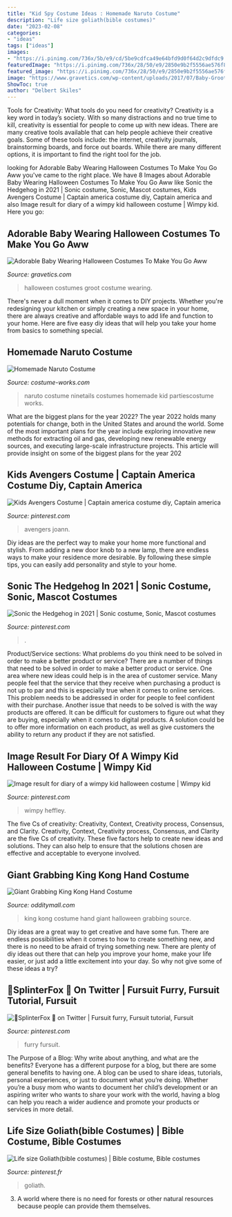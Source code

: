 ```yaml
---
title: "Kid Spy Costume Ideas : Homemade Naruto Costume"
description: "Life size goliath(bible costumes)"
date: "2023-02-08"
categories:
- "ideas"
tags: ["ideas"]
images:
- "https://i.pinimg.com/736x/5b/e9/cd/5be9cdfca49e64bfd9d0f64d2c9dfdc9.jpg"
featuredImage: "https://i.pinimg.com/736x/28/50/e9/2850e9b2f5556ae576f87f812112af9c--church-ideas-crochet-patterns.jpg"
featured_image: "https://i.pinimg.com/736x/28/50/e9/2850e9b2f5556ae576f87f812112af9c--church-ideas-crochet-patterns.jpg"
image: "https://www.gravetics.com/wp-content/uploads/2017/07/Baby-Groot-Halloween-Costume..jpg"
ShowToc: true
author: "Delbert Skiles"
---
```



Tools for Creativity: What tools do you need for creativity?
Creativity is a key word in today’s society. With so many distractions and no true time to kill, creativity is essential for people to come up with new ideas. There are many creative tools available that can help people achieve their creative goals. Some of these tools include: the internet, creativity journals, brainstorming boards, and force out boards. While there are many different options, it is important to find the right tool for the job.

	

		
looking for Adorable Baby Wearing Halloween Costumes To Make You Go Aww you've came to the right place. We have 8 Images about Adorable Baby Wearing Halloween Costumes To Make You Go Aww like Sonic the Hedgehog in 2021 | Sonic costume, Sonic, Mascot costumes, Kids Avengers Costume | Captain america costume diy, Captain america and also Image result for diary of a wimpy kid halloween costume | Wimpy kid. Here you go:
		
    
## Adorable Baby Wearing Halloween Costumes To Make You Go Aww

<img loading=lazy src="https://www.gravetics.com/wp-content/uploads/2017/07/Baby-Groot-Halloween-Costume..jpg" onerror="this.onerror=null;this.src='https://tse2.mm.bing.net/th?id=OIP.6HO1se4dM9USsEMjyPInwAHaLH&amp;pid=15.1';" alt="Adorable Baby Wearing Halloween Costumes To Make You Go Aww">

_Source: gravetics.com_

>halloween costumes groot costume wearing. 

	

There's never a dull moment when it comes to DIY projects. Whether you're redesigning your kitchen or simply creating a new space in your home, there are always creative and affordable ways to add life and function to your home. Here are five easy diy ideas that will help you take your home from basics to something special.

    
## Homemade Naruto Costume

<img loading=lazy src="http://photos.costume-works.com/full/naruto_ninetails.jpg" onerror="this.onerror=null;this.src='https://tse4.mm.bing.net/th?id=OIP.vwcAB9JaFekuJLSE1SFxxgHaQN&amp;pid=15.1';" alt="Homemade Naruto Costume">

_Source: costume-works.com_

>naruto costume ninetails costumes homemade kid partiescostume works. 

	

What are the biggest plans for the year 2022?
The year 2022 holds many potentials for change, both in the United States and around the world. Some of the most important plans for the year include exploring innovative new methods for extracting oil and gas, developing new renewable energy sources, and executing large-scale infrastructure projects. This article will provide insight on some of the biggest plans for the year 202
    
## Kids Avengers Costume | Captain America Costume Diy, Captain America

<img loading=lazy src="https://i.pinimg.com/736x/20/b7/db/20b7dbb09d5c251580eb3627cae5d025--avengers-costumes-halloween-costumes.jpg" onerror="this.onerror=null;this.src='https://tse3.mm.bing.net/th?id=OIP.EdSXIHW1RRYIpY3A8IbAwgHaLH&amp;pid=15.1';" alt="Kids Avengers Costume | Captain america costume diy, Captain america">

_Source: pinterest.com_

>avengers joann. 

	

Diy ideas are the perfect way to make your home more functional and stylish. From adding a new door knob to a new lamp, there are endless ways to make your residence more desirable. By following these simple tips, you can easily add personality and style to your home.

    
## Sonic The Hedgehog In 2021 | Sonic Costume, Sonic, Mascot Costumes

<img loading=lazy src="https://i.pinimg.com/736x/5b/e9/cd/5be9cdfca49e64bfd9d0f64d2c9dfdc9.jpg" onerror="this.onerror=null;this.src='https://tse4.mm.bing.net/th?id=OIP.ky2GvejKkW1dNU2LS5sbegHaPO&amp;pid=15.1';" alt="Sonic the Hedgehog in 2021 | Sonic costume, Sonic, Mascot costumes">

_Source: pinterest.com_

>. 

	

Product/Service sections: What problems do you think need to be solved in order to make a better product or service?
There are a number of things that need to be solved in order to make a better product or service. One area where new ideas could help is in the area of customer service. Many people feel that the service that they receive when purchasing a product is not up to par and this is especially true when it comes to online services. This problem needs to be addressed in order for people to feel confident with their purchase. Another issue that needs to be solved is with the way products are offered. It can be difficult for customers to figure out what they are buying, especially when it comes to digital products. A solution could be to offer more information on each product, as well as give customers the ability to return any product if they are not satisfied.

    
## Image Result For Diary Of A Wimpy Kid Halloween Costume | Wimpy Kid

<img loading=lazy src="https://i.pinimg.com/736x/1d/74/4a/1d744a4ce6680caeb8394bd08ee504fb.jpg" onerror="this.onerror=null;this.src='https://tse2.mm.bing.net/th?id=OIP.NL2UalZBtYgRhQ7NHbbRHwHaKs&amp;pid=15.1';" alt="Image result for diary of a wimpy kid halloween costume | Wimpy kid">

_Source: pinterest.com_

>wimpy heffley. 

	

The five Cs of creativity: Creativity, Context, Creativity process, Consensus, and Clarity.
Creativity, Context, Creativity process, Consensus, and Clarity are the five Cs of creativity. These five factors help to create new ideas and solutions. They can also help to ensure that the solutions chosen are effective and acceptable to everyone involved.

    
## Giant Grabbing King Kong Hand Costume

<img loading=lazy src="https://odditymall.com/includes/content/upload/king-kong-hand-costume-7059.jpg" onerror="this.onerror=null;this.src='https://tse3.mm.bing.net/th?id=OIP.ZpT-7R6qDSb2FvXGQX4WDgHaLH&amp;pid=15.1';" alt="Giant Grabbing King Kong Hand Costume">

_Source: odditymall.com_

>king kong costume hand giant halloween grabbing source. 

	

Diy ideas are a great way to get creative and have some fun. There are endless possibilities when it comes to how to create something new, and there is no need to be afraid of trying something new. There are plenty of diy ideas out there that can help you improve your home, make your life easier, or just add a little excitement into your day. So why not give some of these ideas a try?

    
## 🌻SplinterFox 🌻 On Twitter | Fursuit Furry, Fursuit Tutorial, Fursuit

<img loading=lazy src="https://i.pinimg.com/736x/a4/9d/26/a49d26aa6c0362f6f8b3c4151a90295f.jpg" onerror="this.onerror=null;this.src='https://tse2.mm.bing.net/th?id=OIP.5YypCbqwqLNejNLG0e8jNQHaJ3&amp;pid=15.1';" alt="🌻SplinterFox 🌻 on Twitter | Fursuit furry, Fursuit tutorial, Fursuit">

_Source: pinterest.com_

>furry fursuit. 

	

The Purpose of a Blog: Why write about anything, and what are the benefits?
Everyone has a different purpose for a blog, but there are some general benefits to having one. A blog can be used to share ideas, tutorials, personal experiences, or just to document what you’re doing. Whether you’re a busy mom who wants to document her child’s development or an aspiring writer who wants to share your work with the world, having a blog can help you reach a wider audience and promote your products or services in more detail.

    
## Life Size Goliath(bible Costumes) | Bible Costume, Bible Costumes

<img loading=lazy src="https://i.pinimg.com/736x/28/50/e9/2850e9b2f5556ae576f87f812112af9c--church-ideas-crochet-patterns.jpg" onerror="this.onerror=null;this.src='https://tse4.mm.bing.net/th?id=OIP.u9Bk3n8I53Y4AbDzLqRwrgHaJ3&amp;pid=15.1';" alt="Life size Goliath(bible costumes) | Bible costume, Bible costumes">

_Source: pinterest.fr_

>goliath. 

	

3. A world where there is no need for forests or other natural resources because people can provide them themselves. 

